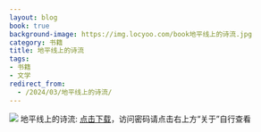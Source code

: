 ```yaml
---
layout: blog
book: true
background-image: https://img.locyoo.com/book地平线上的诗流.jpg
category: 书籍
title: 地平线上的诗流
tags:
- 书籍
- 文学
redirect_from:
  - /2024/03/地平线上的诗流/
---
```

![](https://img.locyoo.com/book地平线上的诗流.jpg)
地平线上的诗流: <a name = "ref1" href="https://url18.ctfile.com/f/50983618-1418300264-66bff4?p=3619">点击下载</a>，访问密码请点击右上方“关于”自行查看